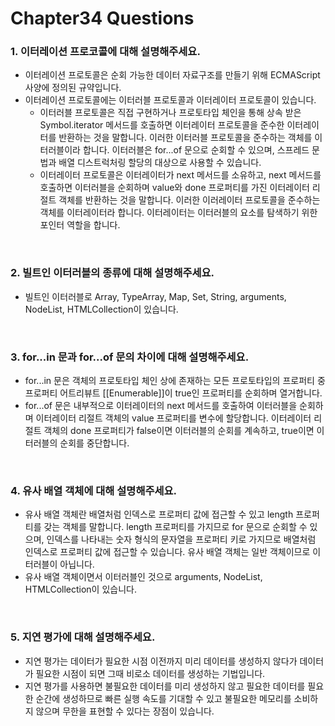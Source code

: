 # Chapter34 Questions

### 1. 이터레이션 프로코콜에 대해 설명해주세요.

- 이터레이션 프로토콜은 순회 가능한 데이터 자료구조를 만들기 위해 ECMAScript 사양에 정의된 규약입니다.
- 이터레이션 프로토콜에는 이터러블 프로토콜과 이터레이터 프로토콜이 있습니다.
  - 이터러블 프로토콜은 직접 구현하거나 프로토타입 체인을 통해 상속 받은 Symbol.iterator 메서드를 호출하면 이터레이터 프로토콜을 준수한 이터레이터를 반환하는 것을 말합니다. 이러한 이터러블 프로토콜을 준수하는 객체를 이터러블이라 합니다. 이터러블은 for...of 문으로 순회할 수 있으며, 스프레드 문법과 배열 디스트럭처링 할당의 대상으로 사용할 수 있습니다.
  - 이터레이터 프로토콜은 이터레이터가 next 메서드를 소유하고, next 메서드를 호출하면 이터러블을 순회하며 value와 done 프로퍼티를 가진 이터레이터 리절트 객체를 반환하는 것을 말합니다. 이러한 이러레이터 프로토콜을 준수하는 객체를 이터레이터라 합니다. 이터레이터는 이터러블의 요소를 탐색하기 위한 포인터 역할을 합니다.

<br>

### 2. 빌트인 이터러블의 종류에 대해 설명해주세요.

- 빌트인 이터러블로 Array, TypeArray, Map, Set, String, arguments, NodeList, HTMLCollection이 있습니다.

<br>

### 3. for...in 문과 for...of 문의 차이에 대해 설명해주세요.

- for...in 문은 객체의 프로토타입 체인 상에 존재하는 모든 프로토타입의 프로퍼티 중 프로퍼티 어트리뷰트 \[\[Enumerable]]이 true인 프로퍼티를 순회하며 열거합니다.
- for...of 문은 내부적으로 이터레이터의 next 메서드를 호출하여 이터러블을 순회하며 이터레이터 리절트 객체의 value 프로퍼티를 변수에 할당합니다. 이터레이터 리절트 객체의 done 프로퍼티가 false이면 이터러블의 순회를 계속하고, true이면 이터러블의 순회를 중단합니다.

<br>

### 4. 유사 배열 객체에 대해 설명해주세요.

- 유사 배열 객체란 배열처럼 인덱스로 프로퍼티 값에 접근할 수 있고 length 프로퍼티를 갖는 객체를 말합니다. length 프로퍼티를 가지므로 for 문으로 순회할 수 있으며, 인덱스를 나타내는 숫자 형식의 문자열을 프로퍼티 키로 가지므로 배열처럼 인덱스로 프로퍼티 값에 접근할 수 있습니다. 유사 배열 객체는 일반 객체이므로 이터러블이 아닙니다.
- 유사 배열 객체이면서 이터러블인 것으로 arguments, NodeList, HTMLCollection이 있습니다.

<br>

### 5. 지연 평가에 대해 설명해주세요.

- 지연 평가는 데이터가 필요한 시점 이전까지 미리 데이터를 생성하지 않다가 데이터가 필요한 시점이 되면 그때 비로소 데이터를 생성하는 기법입니다.
- 지연 평가를 사용하면 불필요한 데이터를 미리 생성하지 않고 필요한 데이터를 필요한 순간에 생성하므로 빠른 실행 속도를 기대할 수 있고 불필요한 메모리를 소비하지 않으며 무한을 표현할 수 있다는 장점이 있습니다.

